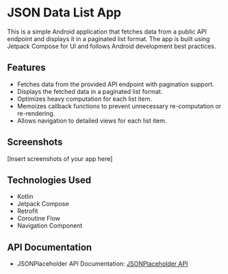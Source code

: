 # JSON Data List App

This is a simple Android application that fetches data from a public API endpoint and displays it in a paginated list format. The app is built using Jetpack Compose for UI and follows Android development best practices.

## Features

- Fetches data from the provided API endpoint with pagination support.
- Displays the fetched data in a paginated list format.
- Optimizes heavy computation for each list item.
- Memoizes callback functions to prevent unnecessary re-computation or re-rendering.
- Allows navigation to detailed views for each list item.

## Screenshots

[Insert screenshots of your app here]

## Technologies Used

- Kotlin
- Jetpack Compose
- Retrofit
- Coroutine Flow
- Navigation Component 

## API Documentation

- JSONPlaceholder API Documentation: [JSONPlaceholder API](https://jsonplaceholder.typicode.com/) 
